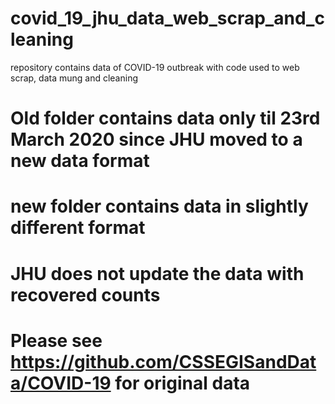 # covid_19_jhu_data_web_scrap_and_cleaning
repository contains data of COVID-19 outbreak with code used to web scrap, data mung and cleaning

# Old folder contains data only til 23rd March 2020 since JHU moved to a new data format

# new folder contains data in slightly different format

# JHU does not update the data with recovered counts

# Please see https://github.com/CSSEGISandData/COVID-19 for original data
